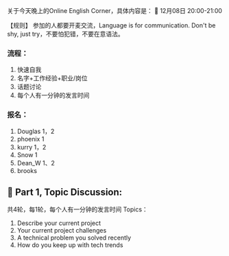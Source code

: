 关于今天晚上的Online English Corner，具体内容是：
📅 12月08日 20:00-21:00

【规则】
参加的人都要开麦交流，Language is for communication. Don't be shy, just try，不要怕犯错，不要在意语法。

### 流程：
1. 快速自我
  1. 名字+工作经验+职业/岗位
2. 话题讨论
  1. 每个人有一分钟的发言时间

### 报名：
1. Douglas 1，2
2. phoenix 1
3. kurry 1，2
4. Snow 1
5. Dean_W 1、2
6. brooks

## 📝 Part 1, Topic Discussion:
共4轮，每1轮，每个人有一分钟的发言时间
Topics：
1. Describe your current project
2. Your current project challenges
3. A technical problem you solved recently
4. How do you keep up with tech trends

